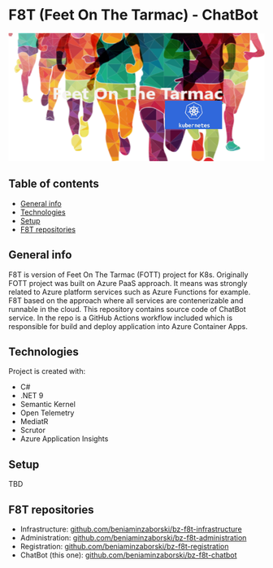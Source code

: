 # F8T (Feet On The Tarmac) - ChatBot
![Project logo](./doc/f8t-logo.png)

## Table of contents
* [General info](#general-info)
* [Technologies](#technologies)
* [Setup](#setup)
* [F8T repositories](#f8t-repositories)

## General info
F8T is version of Feet On The Tarmac (FOTT) project for K8s. Originally FOTT project was built on Azure PaaS approach. 
It means was strongly related to Azure platform services such as Azure Functions for example. 
F8T based on the approach where all services are contenerizable and runnable in the cloud. 
This repository contains source code of ChatBot service. In the repo is a GitHub Actions workflow included which is responsible for build and deploy application into Azure Container Apps.
	
## Technologies
Project is created with:
* C#
* .NET 9
* Semantic Kernel
* Open Telemetry
* MediatR
* Scrutor
* Azure Application Insights

## Setup
TBD

## F8T repositories
* Infrastructure: [github.com/beniaminzaborski/bz-f8t-infrastructure](https://github.com/beniaminzaborski/bz-f8t-infrastructure)
* Administration: [github.com/beniaminzaborski/bz-f8t-administration](https://github.com/beniaminzaborski/bz-f8t-administration)
* Registration: [github.com/beniaminzaborski/bz-f8t-registration](https://github.com/beniaminzaborski/bz-f8t-registration)
* ChatBot (this one): [github.com/beniaminzaborski/bz-f8t-chatbot](https://github.com/beniaminzaborski/bz-f8t-chatbot)